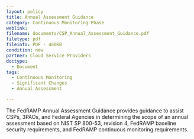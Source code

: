 ```yaml
---
layout: policy   
title: Annual Assessment Guidance
category: Continuous Monitoring Phase
weblink:
filename: documents/CSP_Annual_Assessment_Guidance.pdf
filetype: pdf
fileinfo: PDF - 460KB
condition: new
partner: Cloud Service Providers
doctype:
  - Document
tags:
  - Continuous Monitoring
  - Significant Changes
  - Annual Assessment

---
```

The FedRAMP Annual Assessment Guidance provides guidance to assist CSPs, 3PAOs, and Federal Agencies in determining the scope of an annual assessment based on NIST SP 800-53, revision 4, FedRAMP baseline security requirements, and FedRAMP continuous monitoring requirements.
